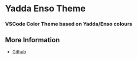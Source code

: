 # Yadda Enso Theme
### VSCode Color Theme based on Yadda/Enso colours

## More Information
* [Github](https://github.com/yaddabristol/ensotheme)
